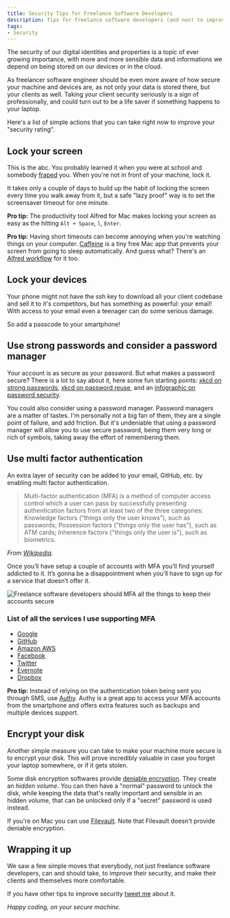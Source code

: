 ```yaml
---
title: Security Tips for Freelance Software Developers
description: Tips for freelance software developers (and non) to improve the security of laptops, smartphones and website accounts, to keep your and your clients data safe.
tags:
- Security
---
```


The security of our digital identities and properties is a topic of ever growing importance, with more and more sensible data and informations we depend on being stored on our devices or in the cloud.

As freelancer software engineer should be even more aware of how secure your machine and devices are, as not only your data is stored there, but your clients as well. Taking your client security seriously is a sign of professionally, and could turn out to be a life saver if something happens to your laptop.

Here's a list of simple actions that you can take right now to improve your "security rating".

## Lock your screen

This is the abc. You probably learned it when you were at school and somebody [fraped](http://www.urbandictionary.com/define.php?term=Fraped) you. When you're not in front of your machine, lock it.

It takes only a couple of days to build up the habit of locking the screen every time you walk away from it, but a safe "lazy proof" way is to set the screensaver timeout for one minute.

**Pro tip:** The productivity tool Alfred for Mac makes locking your screen as easy as the hitting `Alt + Space`, `l`, `Enter`.

**Pro tip:** Having short timeouts can become annoying when you're watching things on your computer. [Caffeine](https://itunes.apple.com/au/app/caffeine/id411246225?mt=12) is a tiny free Mac app that prevents your screen from going to sleep automatically. And guess what? There's an [Alfred workflow](https://github.com/shawnrice/alfred2-workflow-toggle-caffeine) for it too.

## Lock your devices

Your phone might not have the ssh key to download all your client codebase and sell it to it's competitors, but has something as powerful: your email! With access to your email even a teenager can do some serious damage.

So add a passcode to your smartphone!

## Use strong passwords and consider a password manager

Your account is as secure as your password. But what makes a password secure? There is a lot to say about it, here some fun starting points: [xkcd on strong passwords](http://xkcd.com/936/),  [xkcd on password reuse](http://xkcd.com/792/), and an [infographic on password security](http://lifehacker.com/5876541/use-this-infographic-to-pick-a-good-strong-password).

You could also consider using a password manager. Password managers are a matter of tastes. I'm personally not a big fan of them, they are a single point of failure, and add friction. But it's undeniable that using a password manager will allow you to use secure password, being them very long or rich of symbols, taking away the effort of remembering them.

## Use multi factor authentication

An extra layer of security can be added to your email, GitHub, etc. by enabling multi factor authentication.

> Multi-factor authentication (MFA) is a method of computer access control which a user can pass by successfully presenting authentication factors from at least two of the three categories: Knowledge factors ("things only the user knows”), such as passwords;  Possession factors ("things only the user has"), such as ATM cards; Inherence factors ("things only the user is"), such as biometrics.

_From [Wikipedia](http://en.wikipedia.org/wiki/Multi-factor_authentication)._

Once you’ll have setup a couple of accounts with MFA you’ll find yourself addicted to it. It’s gonna be a disappointment when you’ll have to sign up for a service that doesn’t offer it.

<img src="https://mokacoding.s3.amazonaws.com/2014-10-29-mfa-all-the-things.jpg" alt="Freelance software developers should MFA all the things to keep their accounts secure"/>

### List of all the services I use supporting MFA

* [Google](https://www.google.com.au/landing/2step/)
* [GitHub](https://help.github.com/articles/about-two-factor-authentication/)
* [Amazon AWS](http://aws.amazon.com/iam/details/mfa/)
* [Facebook](https://www.facebook.com/note.php?note_id=10150172618258920)
* [Twitter](https://blog.twitter.com/2013/getting-started-with-login-verification)
* [Evernote](http://blog.evernote.com/blog/2013/05/30/evernotes-three-new-security-features/)
* [Dropbox](https://www.dropbox.com/en/help/363)

**Pro tip:** Instead of relying on the authentication token being sent you through SMS, use [Authy](https://www.authy.com/). Authy is a great app to access your MFA accounts from the smartphone and offers extra features such as backups and multiple devices support.

## Encrypt your disk

Another simple measure you can take to make your machine more secure is to encrypt your disk. This will prove incredibly valuable in case you forget your laptop somewhere, or if it gets stolen.

Some disk encryption softwares provide [deniable encryption](http://en.wikipedia.org/wiki/Deniable_encryption). They create an _hidden volume_. You can then have a "normal" password to unlock the disk, while keeping the data that's really important and sensible in an hidden volume, that can be unlocked only if a "secret" password is used instead.

If you're on Mac you can use [Filevault](http://support.apple.com/kb/ht4790). Note that Filevault doesn't provide deniable encryption.

## Wrapping it up

We saw a few simple moves that everybody, not just freelance software developers, can and should take, to improve their security, and make their clients and themselves more comfortable.

If you have other tips to improve security [tweet me](https://twitter.com/mokagio) about it.

_Happy coding, on your secure machine._
